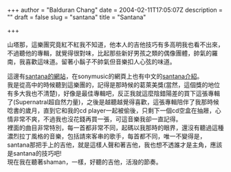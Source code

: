+++
author = "Balduran Chang"
date = 2004-02-11T17:05:07Z
description = ""
draft = false
slug = "santana"
title = "Santana"

+++


山塔那，這樂團究竟紅不紅我不知道，他本人的吉他技巧有多高明我也看不出來，不過聽他的專輯，就覺得很對味，比起那些新好男孩之類的偶像團體，帥氣的羅南，我喜歡這味道。留著小鬍子不帥氣但音樂扣人心弦的味道。

  
 這邊有[santana的網站](http://www.santana.com/ "santana")，在sonymusic的網頁上也有中文的[santana介紹](http://www.sonymusic.com.tw/intl/santana/index_intro.php "sony music")。  
 我是從高中的時候聽到這樂團的，記得是那時候的葛萊美獎(當然，這個獎的地位有多大我也不清楚)，好像是最佳專輯吧，反正我就這麼陰錯陽差的買下這張專輯了(Supernatral超自然力量)，之後是越聽越覺得喜歡，這張專輯陪伴了我那時候唸書的歲月，直到它和我的cd player一起被偷後，只剩下一個cd空盒在抽屜，心情非常不爽，不過我也沒花錢再買一張，可這音樂我卻一直記得。  
 裡面的曲目非常特別，每一首都非常不同，起碼以我那時的眼界，還沒有聽過這種濃烈拉丁風格的音樂，包括請來客串的歌手，每首都不同，唯一不變得是，santana那把手上的吉他，就是這樣人聲和著吉他，我也想不透誰才是主角，應該是santana的技巧吧!  
 現在我在聽著shaman，一樣，好聽的吉他，活潑的節奏。

